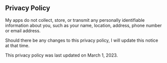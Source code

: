 ## Privacy Policy

My apps do not collect, store, or transmit any personally identifiable information about you, such as your name, location, address, phone number or email address.

Should there be any changes to this privacy policy, I will update this notice at that time.

This privacy policy was last updated on March 1, 2023.
